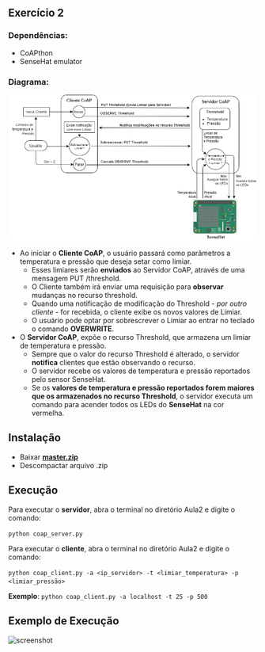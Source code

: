 ## Exercício 2

### Dependências:
*  CoAPthon
*  SenseHat emulator

### Diagrama:
![diagram](https://github.com/juanlucasvieira/IoT2020.1/blob/master/Aula2/diagram.png)

* Ao iniciar o **Cliente CoAP**, o usuário passará como parâmetros a temperatura e pressão que deseja setar como limiar. 
  - Esses limiares serão **enviados** ao Servidor CoAP, através de uma mensagem PUT /threshold.
  - O Cliente também irá enviar uma requisição para **observar** mudanças no recurso threshold.
  - Quando uma notificação de modificação do Threshold - *por outro cliente* - for recebida, o cliente exibe os novos valores de Limiar.
  - O usuário pode optar por sobrescrever o Limiar ao entrar no teclado o comando **OVERWRITE**.
* O **Servidor CoAP**, expõe o recurso Threshold, que armazena um limiar de temperatura e pressão.
  - Sempre que o valor do recurso Threshold é alterado, o servidor **notifica** clientes que estão observando o recurso. 
  - O servidor recebe os valores de temperatura e pressão reportados pelo sensor SenseHat.
  - Se os **valores de temperatura e pressão reportados forem maiores que os armazenados no recurso Threshold**, o servidor executa um comando para acender todos os LEDs do **SenseHat** na cor vermelha.

## Instalação
- Baixar [**master.zip**](https://github.com/juanlucasvieira/IoT2020.1/archive/master.zip)
- Descompactar arquivo .zip

## Execução
Para executar o **servidor**, abra o terminal no diretório Aula2 e digite o comando:

```python coap_server.py```

Para executar o **cliente**, abra o terminal no diretório Aula2 e digite o comando:

```python coap_client.py -a <ip_servidor> -t <limiar_temperatura> -p <limiar_pressão>```

**Exemplo**: ```python coap_client.py -a localhost -t 25 -p 500```

## Exemplo de Execução

![screenshot](https://github.com/juanlucasvieira/IoT2020.1/blob/master/Aula2/screenshot.png)
